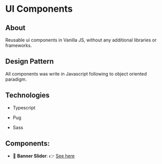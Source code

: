 # UI Components

## About

Reusable ui components in Vanilla JS, without any additional libraries or frameworks.
## Design Pattern

All components was write in Javascript following to object oriented paradigm. 
## Technologies

* Typescript

* Pug

* Sass
## Components:

* :link: __Banner Slider__: :point_right: [See here](code/front-end/banner-slider/)
